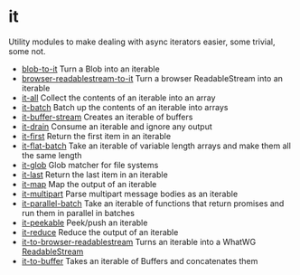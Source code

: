 # it

Utility modules to make dealing with async iterators easier, some trivial, some not.

* [blob-to-it](./packages/blob-to-it) Turn a Blob into an iterable
* [browser-readablestream-to-it](./packages/browser-readablestream-to-it) Turn a browser ReadableStream into an iterable
* [it-all](./packages/it-all) Collect the contents of an iterable into an array
* [it-batch](./packages/it-batch) Batch up the contents of an iterable into arrays
* [it-buffer-stream](./packages/it-buffer-stream) Creates an iterable of buffers
* [it-drain](./packages/it-drain) Consume an iterable and ignore any output
* [it-first](./packages/it-first) Return the first item in an iterable
* [it-flat-batch](./packages/it-flat-batch) Take an iterable of variable length arrays and make them all the same length
* [it-glob](./packages/it-glob) Glob matcher for file systems
* [it-last](./packages/it-last) Return the last item in an iterable
* [it-map](./packages/it-map) Map the output of an iterable
* [it-multipart](./packages/it-multipart) Parse multipart message bodies as an iterable
* [it-parallel-batch](./packages/it-parallel-batch) Take an iterable of functions that return promises and run them in parallel in batches
* [it-peekable](./packages/it-peekable) Peek/push an iterable
* [it-reduce](./packages/it-reduce) Reduce the output of an iterable
* [it-to-browser-readablestream](./packages/it-reduce) Turns an iterable into a WhatWG [ReadableStream](https://developer.mozilla.org/en-US/docs/Web/API/ReadableStream)
* [it-to-buffer](./packages/it-to-buffer) Takes an iterable of Buffers and concatenates them
